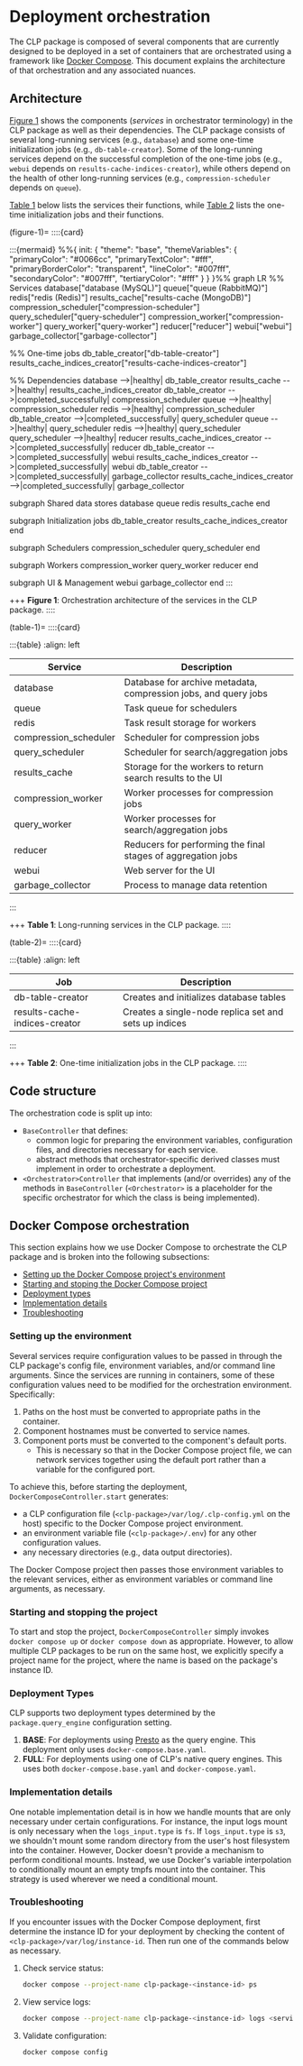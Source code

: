 # Deployment orchestration

The CLP package is composed of several components that are currently designed to be deployed in a
set of containers that are orchestrated using a framework like [Docker Compose][docker-compose].
This document explains the architecture of that orchestration and any associated nuances.

## Architecture

[Figure 1](#figure-1) shows the components (*services* in orchestrator terminology) in the CLP
package as well as their dependencies. The CLP package consists of several long-running services
(e.g., `database`) and some one-time initialization jobs (e.g., `db-table-creator`). Some of the
long-running services depend on the successful completion of the one-time jobs (e.g., `webui`
depends on `results-cache-indices-creator`), while others depend on the health of other long-running
services (e.g., `compression-scheduler` depends on `queue`).

[Table 1](#table-1) below lists the services their functions, while [Table 2](#table-2) lists the
one-time initialization jobs and their functions.

(figure-1)=
::::{card}

:::{mermaid}
%%{
    init: {
        "theme": "base",
        "themeVariables": {
            "primaryColor": "#0066cc",
            "primaryTextColor": "#fff",
            "primaryBorderColor": "transparent",
            "lineColor": "#007fff",
            "secondaryColor": "#007fff",
            "tertiaryColor": "#fff"
        }
    }
}%%
graph LR
  %% Services
  database["database (MySQL)"]
  queue["queue (RabbitMQ)"]
  redis["redis (Redis)"]
  results_cache["results-cache (MongoDB)"]
  compression_scheduler["compression-scheduler"]
  query_scheduler["query-scheduler"]
  compression_worker["compression-worker"]
  query_worker["query-worker"]
  reducer["reducer"]
  webui["webui"]
  garbage_collector["garbage-collector"]

  %% One-time jobs
  db_table_creator["db-table-creator"]
  results_cache_indices_creator["results-cache-indices-creator"]

  %% Dependencies
  database -->|healthy| db_table_creator
  results_cache -->|healthy| results_cache_indices_creator
  db_table_creator -->|completed_successfully| compression_scheduler
  queue -->|healthy| compression_scheduler
  redis -->|healthy| compression_scheduler
  db_table_creator -->|completed_successfully| query_scheduler
  queue -->|healthy| query_scheduler
  redis -->|healthy| query_scheduler
  query_scheduler -->|healthy| reducer
  results_cache_indices_creator -->|completed_successfully| reducer
  db_table_creator -->|completed_successfully| webui
  results_cache_indices_creator -->|completed_successfully| webui
  db_table_creator -->|completed_successfully| garbage_collector
  results_cache_indices_creator -->|completed_successfully| garbage_collector

  subgraph Shared data stores
    database
    queue
    redis
    results_cache
  end

  subgraph Initialization jobs
    db_table_creator
    results_cache_indices_creator
  end

  subgraph Schedulers
    compression_scheduler
    query_scheduler
  end

  subgraph Workers
    compression_worker
    query_worker
    reducer
  end

  subgraph UI & Management
    webui
    garbage_collector
  end
:::

+++
**Figure 1**: Orchestration architecture of the services in the CLP package.
::::

(table-1)=
::::{card}

:::{table}
:align: left

| Service               | Description                                                     |
|-----------------------|-----------------------------------------------------------------|
| database              | Database for archive metadata, compression jobs, and query jobs |
| queue                 | Task queue for schedulers                                       |
| redis                 | Task result storage for workers                                 |
| compression_scheduler | Scheduler for compression jobs                                  |
| query_scheduler       | Scheduler for search/aggregation jobs                           |
| results_cache         | Storage for the workers to return search results to the UI      |
| compression_worker    | Worker processes for compression jobs                           |
| query_worker          | Worker processes for search/aggregation jobs                    |
| reducer               | Reducers for performing the final stages of aggregation jobs    |
| webui                 | Web server for the UI                                           |
| garbage_collector     | Process to manage data retention                                |

:::

+++
**Table 1**: Long-running services in the CLP package.
::::

(table-2)=
::::{card}

:::{table}
:align: left

| Job                           | Description                                           |
|-------------------------------|-------------------------------------------------------|
| db-table-creator              | Creates and initializes database tables               |
| results-cache-indices-creator | Creates a single-node replica set and sets up indices |

:::

+++
**Table 2**: One-time initialization jobs in the CLP package.
::::

## Code structure

The orchestration code is split up into:

* `BaseController` that defines:
  * common logic for preparing the environment variables, configuration files, and directories
    necessary for each service.
  * abstract methods that orchestrator-specific derived classes must implement in order to
    orchestrate a deployment.
* `<Orchestrator>Controller` that implements (and/or overrides) any of the methods in
  `BaseController` (`<Orchestrator>` is a placeholder for the specific orchestrator for which the
  class is being implemented).

## Docker Compose orchestration

This section explains how we use Docker Compose to orchestrate the CLP package and is broken into
the following subsections:

* [Setting up the Docker Compose project's environment](#setting-up-the-environment)
* [Starting and stoping the Docker Compose project](#starting-and-stopping-the-project)
* [Deployment types](#deployment-types)
* [Implementation details](#implementation-details)
* [Troubleshooting](#troubleshooting)

### Setting up the environment

Several services require configuration values to be passed in through the CLP package's config file,
environment variables, and/or command line arguments. Since the services are running in containers,
some of these configuration values need to be modified for the orchestration environment.
Specifically:

1. Paths on the host must be converted to appropriate paths in the container.
2. Component hostnames must be converted to service names.
3. Component ports must be converted to the component's default ports.
    * This is necessary so that in the Docker Compose project file, we can network services together
      using the default port rather than a variable for the configured port.

To achieve this, before starting the deployment, `DockerComposeController.start` generates:

* a CLP configuration file (`<clp-package>/var/log/.clp-config.yml` on the host) specific to the
  Docker Compose project environment.
* an environment variable file (`<clp-package>/.env`) for any other configuration values.
* any necessary directories (e.g., data output directories).

The Docker Compose project then passes those environment variables to the relevant services, either
as environment variables or command line arguments, as necessary.

### Starting and stopping the project

To start and stop the project, `DockerComposeController` simply invokes `docker compose up` or
`docker compose down` as appropriate. However, to allow multiple CLP packages to be run on the same
host, we explicitly specify a project name for the project, where the name is based on the package's
instance ID.

### Deployment Types

CLP supports two deployment types determined by the `package.query_engine` configuration setting.

1. **BASE**: For deployments using [Presto][presto-integration] as the query engine. This deployment
   only uses `docker-compose.base.yaml`.
2. **FULL**: For deployments using one of CLP's native query engines. This uses both
   `docker-compose.base.yaml` and `docker-compose.yaml`.

### Implementation details

One notable implementation detail is in how we handle mounts that are only necessary under certain
configurations. For instance, the input logs mount is only necessary when the `logs_input.type` is
`fs`. If `logs_input.type` is `s3`, we shouldn't mount some random directory from the user's
host filesystem into the container. However, Docker doesn't provide a mechanism to perform
conditional mounts. Instead, we use Docker's variable interpolation to conditionally mount an empty
tmpfs mount into the container. This strategy is used wherever we need a conditional mount.

### Troubleshooting

If you encounter issues with the Docker Compose deployment, first determine the instance ID for your
deployment by checking the content of `<clp-package>/var/log/instance-id`. Then run one of the
commands below as necessary.

1. Check service status:

   ```bash
   docker compose --project-name clp-package-<instance-id> ps
   ```

2. View service logs:

   ```bash
   docker compose --project-name clp-package-<instance-id> logs <service-name>
   ```

3. Validate configuration:

   ```bash
   docker compose config
   ```

[docker-compose]: https://docs.docker.com/compose/
[presto-integration]: ../user-docs/guides-using-presto.md
